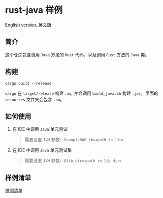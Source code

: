# rust-java 样例

[English version, 英文版](README.md)

## 简介

这个仓库包含调用 `Java` 方法的 `Rust` 代码，以及调用 `Rust` 方法的 `Java` 类。

## 构建

```shell
cargo build --release
```

`cargo` 在 `target/release` 构建 `.so`, 并会调用 `build_java.sh` 构建 `.jar`，里面的 `resources` 文件夹会包含 `.so`。

## 如何使用

1. 在 IDE 中调用 `Java` 单元测试

   > 需要设置 `JVM` 参数: `-Dsample000Lib=<path to lib>`

2. 在 IDE 中调用 `Java` 单元测试集

   > 需要设置 `JVM` 参数: `-Dlib_dir=<path to lib dir>`

## 样例清单

[样例清单](doc/sample_list_cn.md)
